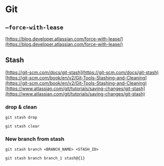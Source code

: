 # Git

## `–force-with-lease`

[https://blog.developer.atlassian.com/force-with-lease/](https://blog.developer.atlassian.com/force-with-lease/)

## Stash

[https://git-scm.com/docs/git-stash](https://git-scm.com/docs/git-stash)
[https://git-scm.com/book/en/v2/Git-Tools-Stashing-and-Cleaning](https://git-scm.com/book/en/v2/Git-Tools-Stashing-and-Cleaning)
[https://www.atlassian.com/git/tutorials/saving-changes/git-stash](https://www.atlassian.com/git/tutorials/saving-changes/git-stash)

### drop & clean
`git stash drop`

`git stash clear`

### New branch from stash
`git stash branch <BRANCH_NAME> <STASH_ID>`

`git stash branch branch_1 stash@{1}`


